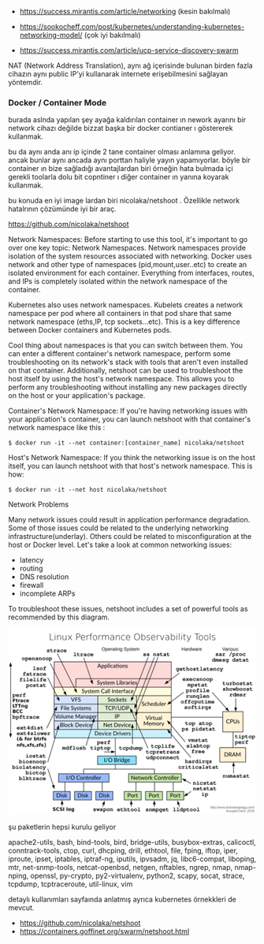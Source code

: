 
- https://success.mirantis.com/article/networking (kesin bakılmalı)

- https://sookocheff.com/post/kubernetes/understanding-kubernetes-networking-model/ (çok iyi bakılmalı)

- https://success.mirantis.com/article/ucp-service-discovery-swarm

 NAT (Network Address Translation), aynı ağ içerisinde bulunan birden fazla cihazın aynı public IP’yi kullanarak internete erişebilmesini sağlayan yöntemdir.


### Docker / Container Mode

burada aslnda yapılan şey ayağa kaldırılan container ın nework ayarını bir network cihazı değilde bizzat başka bir docker contianer ı göstererek kullanmak.

bu da aynı anda anı ip içinde 2 tane container olması anlamına geliyor. ancak bunlar aynı ancada aynı porttan haliyle yayın yapamıyorlar. böyle bir container ın bize sağladığı avantajlardan biri örneğin hata bulmada içi gerekli toolarla dolu bit copntiner ı diğer container ın yanına koyarak kullanmak.

bu konuda en iyi image lardan biri nicolaka/netshoot . Özellikle network hatalrının çözümünde iyi bir araç.

https://github.com/nicolaka/netshoot


Network Namespaces: Before starting to use this tool, it's important to go over one key topic: Network Namespaces. Network namespaces provide isolation of the system resources associated with networking. Docker uses network and other type of namespaces (pid,mount,user..etc) to create an isolated environment for each container. Everything from interfaces, routes, and IPs is completely isolated within the network namespace of the container.

Kubernetes also uses network namespaces. Kubelets creates a network namespace per pod where all containers in that pod share that same network namespace (eths,IP, tcp sockets...etc). This is a key difference between Docker containers and Kubernetes pods.

Cool thing about namespaces is that you can switch between them. You can enter a different container's network namespace, perform some troubleshooting on its network's stack with tools that aren't even installed on that container. Additionally, netshoot can be used to troubleshoot the host itself by using the host's network namespace. This allows you to perform any troubleshooting without installing any new packages directly on the host or your application's package.

Container's Network Namespace: If you're having networking issues with your application's container, you can launch netshoot with that container's network namespace like this :

```
$ docker run -it --net container:[container_name] nicolaka/netshoot
```

Host's Network Namespace: If you think the networking issue is on the host itself, you can launch netshoot with that host's network namespace. This is how:

```
$ docker run -it --net host nicolaka/netshoot
```

Network Problems

Many network issues could result in application performance degradation. Some of those issues could be related to the underlying networking infrastructure(underlay). Others could be related to misconfiguration at the host or Docker level. Let's take a look at common networking issues:

- latency
- routing
- DNS resolution
- firewall
- incomplete ARPs

To troubleshoot these issues, netshoot includes a set of powerful tools as recommended by this diagram.

![overlay](files/dockermode.png)


şu paketlerin hepsi kurulu geliyor

apache2-utils, bash, bind-tools, bird, bridge-utils, busybox-extras, calicoctl, conntrack-tools, ctop, curl, dhcping, drill, ethtool, file, fping, iftop, iper, iproute, ipset, iptables, iptraf-ng, iputils, ipvsadm, jq, libc6-compat, liboping, mtr, net-snmp-tools, netcat-openbsd, netgen, nftables, ngrep, nmap, nmap-nping, openssl, py-crypto, py2-virtualenv, python2, scapy, socat, strace, tcpdump, tcptraceroute, util-linux, vim

detaylı kullanımları sayfaında anlatmış ayrıca kubernetes örnekkleri de mevcut.


- https://github.com/nicolaka/netshoot
- https://containers.goffinet.org/swarm/netshoot.html

